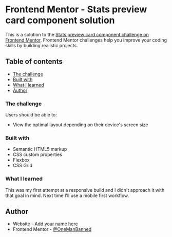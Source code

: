 # Frontend Mentor - Stats preview card component solution

This is a solution to the [Stats preview card component challenge on Frontend Mentor](https://www.frontendmentor.io/challenges/stats-preview-card-component-8JqbgoU62). Frontend Mentor challenges help you improve your coding skills by building realistic projects. 

## Table of contents

- [The challenge](#the-challenge)
- [Built with](#built-with)
- [What I learned](#what-i-learned)
- [Author](#author)

### The challenge

Users should be able to:

- View the optimal layout depending on their device's screen size

### Built with

- Semantic HTML5 markup
- CSS custom properties
- Flexbox
- CSS Grid

### What I learned

This was my first attempt at a responsive build and I didn't approach it with that goal in mind. Next time I'll use a mobile first workflow.

## Author

- Website - [Add your name here](https://www.your-site.com)
- Frontend Mentor - [@OneManBanned](https://www.frontendmentor.io/profile/OneManBanned)




